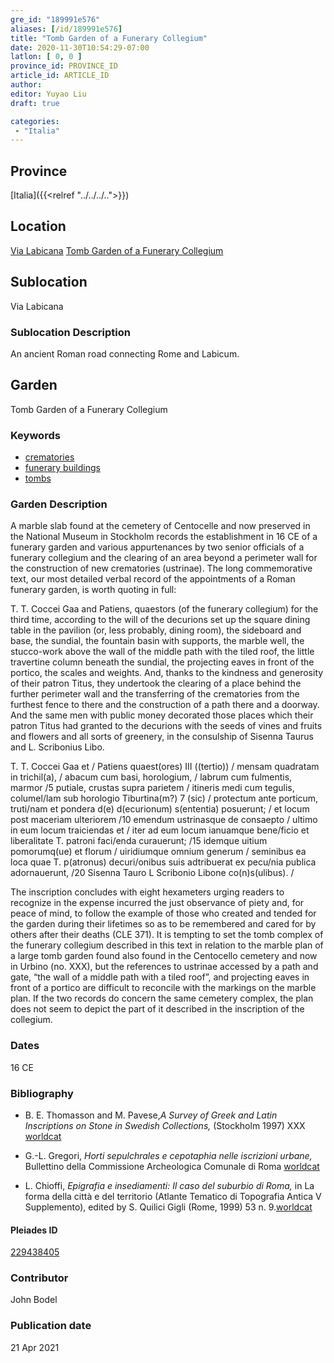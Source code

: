 ```yaml
---
gre_id: "189991e576"
aliases: [/id/189991e576]
title: "Tomb Garden of a Funerary Collegium"
date: 2020-11-30T10:54:29-07:00
latlon: [ 0, 0 ]
province_id: PROVINCE_ID
article_id: ARTICLE_ID
author:
editor: Yuyao Liu
draft: true

categories:
 - "Italia"
---
```


## Province
[Italia]({{<relref "../../../..">}})

## Location
[Via Labicana](https://pleiades.stoa.org/places/74935822)
[Tomb Garden of a Funerary Collegium](https://pleiades.stoa.org/places/229438405)

<!--### Location Description-->

<!-- LEAVE THIS BLANK FOR NOW -->

## Sublocation
Via Labicana

### Sublocation Description
An ancient Roman road connecting Rome and Labicum.


## Garden
Tomb Garden of a Funerary Collegium

### Keywords
- [crematories](http://vocab.getty.edu/page/aat/300005871)
- [funerary buildings](http://vocab.getty.edu/page/aat/300005866)
- [tombs](http://vocab.getty.edu/page/aat/300005926)


### Garden Description

A marble slab found at the cemetery of Centocelle and now preserved in the National Museum in Stockholm records the establishment in 16 CE of a funerary garden and various appurtenances by two senior officials of a funerary collegium and the clearing of an area beyond a perimeter wall for the construction of new crematories (ustrinae). The long  commemorative text, our most detailed verbal record of the appointments of a Roman funerary garden, is worth quoting in full:

T. T. Coccei Gaa and Patiens, quaestors (of the funerary collegium) for the third time, according to the will of the decurions set up  the square dining table in the pavilion (or, less probably, dining room), the sideboard and base, the sundial, the fountain basin with supports, the marble well, the stucco-work above the wall of the middle path with the tiled roof, the little travertine column beneath the sundial, the projecting eaves in front of the portico, the scales and weights. And, thanks to the kindness and generosity of their patron Titus, they undertook the clearing of a place  behind the further perimeter wall and the transferring of the crematories from the furthest fence to there and the construction of a path there and a doorway. And the same men with public money decorated those places which their patron Titus had granted to the decurions with the seeds of vines and fruits and flowers and all sorts of greenery, in the consulship of Sisenna Taurus and L. Scribonius Libo.

T. T. Coccei Gaa et  / Patiens quaest(ores) III ((tertio))  / mensam quadratam in trichil(a), / abacum cum basi, horologium, / labrum cum fulmentis, marmor  /5 putiale, crustas supra parietem / itineris medi cum tegulis, columel/lam sub horologio Tiburtina(m?) 7 (sic)  / protectum ante porticum, truti/nam et pondera d(e) d(ecurionum) s(ententia) posuerunt;  / et locum post maceriam ulteriorem /10 emendum ustrinasque de consaepto  / ultimo in eum locum traiciendas et  / iter ad eum locum ianuamque bene/ficio et liberalitate T. patroni faci/enda curauerunt;  /15 idemque uitium pomorumq(ue) et florum / uiridiumque omnium generum  / seminibus ea loca quae T. p(atronus) decuri/onibus suis adtribuerat ex pecu/nia publica adornauerunt,  /20 Sisenna Tauro L Scribonio Libone co(n)s(ulibus). /  

The inscription concludes with eight hexameters urging readers to recognize in the expense incurred the just observance of piety and, for peace of mind, to follow the example of those who created and tended for the garden during their lifetimes so as to be remembered and cared for by others after their deaths (CLE 371). It is tempting to set the tomb complex of the funerary collegium described in this text in relation to the marble plan of a large tomb garden found also found in the Centocello cemetery and now in Urbino (no. XXX), but the references to ustrinae accessed by a path and gate, “the wall of a middle path with a tiled roof”, and projecting eaves in front of a portico are difficult to reconcile with the markings on the marble plan. If the two records do concern the same cemetery complex, the plan does not seem to depict the part of it described in the inscription of the collegium.




### Dates
16 CE

### Bibliography
- B. E. Thomasson and M. Pavese,*A Survey of Greek and Latin Inscriptions on Stone in Swedish Collections,* (Stockholm 1997) XXX [worldcat](http://www.worldcat.org/oclc/898968143)

- G.-L. Gregori, *Horti sepulchrales e cepotaphia nelle iscrizioni urbane,* Bullettino della Commissione Archeologica Comunale di Roma [worldcat](http://www.worldcat.org/oclc/886794800)

- L. Chioffi, *Epigrafia e insediamenti: Il caso del suburbio di Roma,* in  La forma della città e del territorio (Atlante Tematico di Topografia Antica V Supplemento), edited by S. Quilici Gigli (Rome, 1999) 53 n. 9.[worldcat](http://www.worldcat.org/oclc/43384208)











<!--#### Periodo ID-->

<!-- [PERIODO_ID](https://pleiades.stoa.org/places/PLEIADES_ID) -->

#### Pleiades ID

[229438405](https://pleiades.stoa.org/places/229438405)



### Contributor
John Bodel


### Publication date


21 Apr 2021
<!--### Related articles-->

<!-- Links to other related articles. Leave blank for now -->